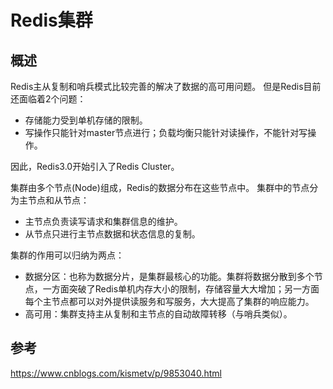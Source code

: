 # Redis集群
## 概述
Redis主从复制和哨兵模式比较完善的解决了数据的高可用问题。
但是Redis目前还面临着2个问题：
* 存储能力受到单机存储的限制。
* 写操作只能针对master节点进行；负载均衡只能针对读操作，不能针对写操作。

因此，Redis3.0开始引入了Redis Cluster。

集群由多个节点(Node)组成，Redis的数据分布在这些节点中。
集群中的节点分为主节点和从节点：
* 主节点负责读写请求和集群信息的维护。
* 从节点只进行主节点数据和状态信息的复制。

集群的作用可以归纳为两点：
* 数据分区：也称为数据分片，是集群最核心的功能。集群将数据分散到多个节点，一方面突破了Redis单机内存大小的限制，存储容量大大增加；另一方面每个主节点都可以对外提供读服务和写服务，大大提高了集群的响应能力。
* 高可用：集群支持主从复制和主节点的自动故障转移（与哨兵类似）。

## 参考
https://www.cnblogs.com/kismetv/p/9853040.html